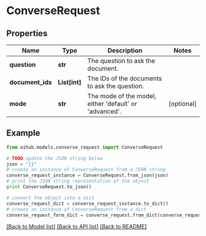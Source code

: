 # ConverseRequest


## Properties
Name | Type | Description | Notes
------------ | ------------- | ------------- | -------------
**question** | **str** | The question to ask the document. | 
**document_ids** | **List[int]** | The IDs of the documents to ask the question. | 
**mode** | **str** | The mode of the model, either &#39;default&#39; or &#39;advanced&#39;. | [optional] 

## Example

```python
from aihub.models.converse_request import ConverseRequest

# TODO update the JSON string below
json = "{}"
# create an instance of ConverseRequest from a JSON string
converse_request_instance = ConverseRequest.from_json(json)
# print the JSON string representation of the object
print ConverseRequest.to_json()

# convert the object into a dict
converse_request_dict = converse_request_instance.to_dict()
# create an instance of ConverseRequest from a dict
converse_request_form_dict = converse_request.from_dict(converse_request_dict)
```
[[Back to Model list]](../README.md#documentation-for-models) [[Back to API list]](../README.md#documentation-for-api-endpoints) [[Back to README]](../README.md)


